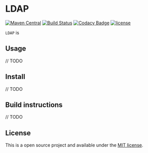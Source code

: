 # LDAP
[![Maven Central](https://maven-badges.herokuapp.com/maven-central/pt.tecnico.dsi/ldap_2.11/badge.svg)](https://maven-badges.herokuapp.com/maven-central/pt.tecnico.dsi/ldap_2.11)
[![Build Status](https://travis-ci.org/ist-dsi/ldap.svg?branch=master)](https://travis-ci.org/ist-dsi/ldap)
[![Codacy Badge](https://api.codacy.com/project/badge/grade/081ae0e3c73c4384bcef740c6da02f8c)](https://www.codacy.com/app/IST-DSI/ldap)
[![license](http://img.shields.io/:license-MIT-blue.svg)](LICENSE)

`LDAP` is 

Usage
-----

// TODO

Install
-------

// TODO

Build instructions
-------

// TODO

License
-------

This is a open source project and available under the [MIT license](LICENSE).